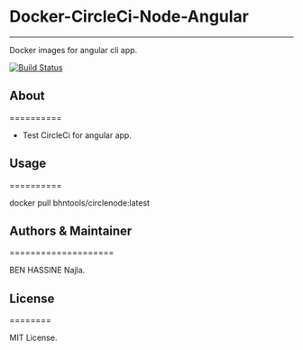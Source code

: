 # Docker-CircleCi-Node-Angular
--------------------------------------

Docker images for angular cli app.

[![Build Status](https://travis-ci.org/NajlaBH/debcirclnodeG.svg?branch=master)](https://travis-ci.org/NajlaBH/debcirclnodeG)



## About
==========

* Test CircleCi for angular app.


	
## Usage
==========

docker pull bhntools/circlenode:latest



## Authors & Maintainer
====================

BEN HASSINE Najla.



## License
========

MIT License.

